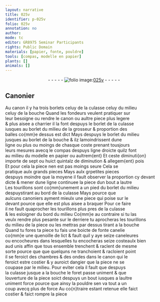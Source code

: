 ```yaml
---
layout: narrative
title: 025v
identifier: p-025v
folio: 025v
annotation: no
author:
mode: tc
editor: GR8975 Seminar Participants
rights: Public Domain
materials: [papier, fonte, pouldre]
tools: [compas, modelle en papier]
plants: []
animals: []
---
```


<div class="folio" align="center">- - - - - <a href="http://gallica.bnf.fr/ark:/12148/btv1b10500001g/f56.item" target="_blank"><img src="https://cu-mkp.github.io/2017-workshop-edition/assets/photo-icon.png" alt="folio image: " style="display:inline-block; margin-bottom:-3px;"/>025v</a> - - - - - </div>  
  

## <span class="pro">Canonier</span>

 
Au canon il y ha trois borlets celuy de la culasse celuy du milieu<br/> celuy de la bouche Quand les <span class="pro">fondeurs</span> veulent pratiquer sur<br/> leur besoigne ou rendre le canon ou aultre piece plus legere<br/> & plus aisee a charrier il la font despuys le borlet de la culasse<br/> iusques au borlet du milieu de la grosseur & proportion des<br/> balles co{mm}e dessus est dict Mays despuys le borlet du milieu<br/> jusques au borlet de la bouche & ilz lamoindrissent dune<br/> <span class="ms">ligne</span> ou plus ou moings de chasque coste prenant tousjours<br/> leurs mesures avecq le <span class="tl">compas</span> despuys ligne droicte quilz font<br/> au milieu du <span class="tl">modelle en <span class="m">papier</span></span> ou aultrem{ent} Et ceste diminuti{on}<br/> importe de sept ou huict <span class="ms">quintalz</span> de diminution & allegem{ent} pois<br/> Et pour cela la piece nen est pas moings seure Cela se<br/> pratique aulx grands pieces Mays aulx grpetites pieces<br/> despuys moindre que la moyene il fault observer la proportion cy devant<br/> dicte & mener dune ligne continuee la piece dun bout a lautre<br/> Les tourillons sont co{mm}unement a un <span class="ms">pied</span> du borlet du milieu<br/> despuystirant au bord de la culasse Mays pource que<br/> aulcuns <span class="pro">canoniers</span> ayment mieulx une piece qui poise sur le<br/> devant pource que elle est plus aisee a braquer Pour ce faire<br/> il ne fault quaprocher les tourillons plus pres de la culasse<br/> & les esloigner du bord du milieu Co{mm}e au contraire si tu las<br/> veulx rendre plus pesante sur le derriere tu aprocheras les tourillons<br/> du milieu de la piece ou les mettras par dessus tirant a la bouche<br/> Quand tu fores ta piece tu fais une boicte de <span class="m">fonte</span> canelie<br/> co{mm}e une quenoille de lict & fault quil y aye seize caneleures<br/> ou encocheures dans lesquelles tu encocheras seize costeaulx bien<br/> aud unis affin que tous ensemble trenchent & raclent de mesme<br/> sorte pource que que quelquns ne tranchoient & racloient point<br/> il se feroict des chambres & des ondes dans le canon qui le<br/> feroict estre costier & y auroict dangier que la piece ne se<br/> coupase par le milieu. Pour eviter cela il fault que despuys<br/> la culasse jusque a la bouche le foret passe uniment & que<br/> louverture de la piece soict despuys un bout iusques a laultre<br/> uniment force pource que ainsy la <span class="m">pouldre</span> sen va tout a un<br/> coup avecq plus de force Au co{n}traire estant retenue elle faict<br/> costier & faict rompre la piece

